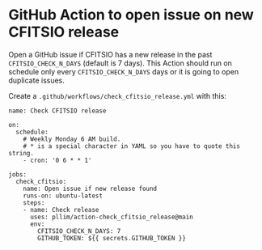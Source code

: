 # GitHub Action to open issue on new CFITSIO release

Open a GitHub issue if CFITSIO has a new release in the past
`CFITSIO_CHECK_N_DAYS` (default is 7 days). This Action should run
on schedule only every `CFITSIO_CHECK_N_DAYS` days or it is going
to open duplicate issues.

Create a `.github/workflows/check_cfitsio_release.yml` with this:

```
name: Check CFITSIO release

on:
  schedule:
    # Weekly Monday 6 AM build.
    # * is a special character in YAML so you have to quote this string.
    - cron: '0 6 * * 1'

jobs:
  check_cfitsio:
    name: Open issue if new release found
    runs-on: ubuntu-latest
    steps:
    - name: Check release
      uses: pllim/action-check_cfitsio_release@main
      env:
        CFITSIO_CHECK_N_DAYS: 7
        GITHUB_TOKEN: ${{ secrets.GITHUB_TOKEN }}

```
